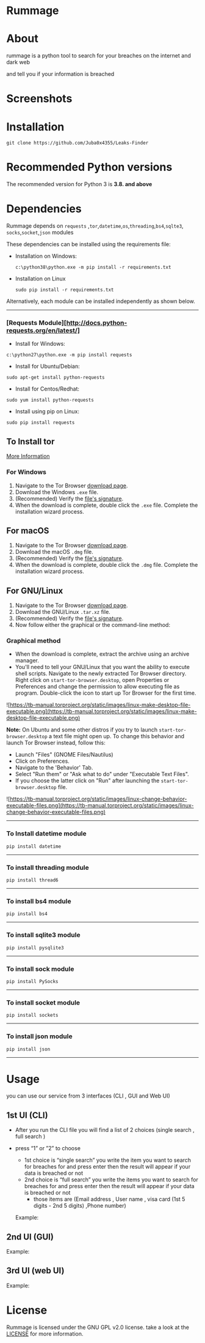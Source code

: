# Rummage

# About

rummage is a python tool to search for your breaches on the internet and dark web

and tell you if your information is breached 

# Screenshots

# Installation

```
git clone https://github.com/Juba0x4355/Leaks-Finder
```

# Recommended Python versions

The recommended version for Python 3 is **3.8. and above**

# Dependencies

Rummage depends on  `requests` ,`tor`,`datetime`,`os`,`threading`,`bs4`,`sqlte3`, `socks`,`socket`,`json` modules

These dependencies can be installed using the requirements file:

- Installation on Windows:
    
    `c:\python38\python.exe -m pip install -r requirements.txt`
    
- Installation on Linux
    
    `sudo pip install -r requirements.txt`
    

Alternatively, each module can be installed independently as shown below.

---

### [Requests Module][http://docs.python-requests.org/en/latest/]

- Install for Windows:

`c:\python27\python.exe -m pip install requests`

- Install for Ubuntu/Debian:

`sudo apt-get install python-requests`

- Install for Centos/Redhat:

`sudo yum install python-requests`

- Install using pip on Linux:

`sudo pip install requests`

## To Install tor

[More Information](https://www.google.com/url?sa=t&rct=j&q=&esrc=s&source=web&cd=&ved=2ahUKEwi4ur_tqqr3AhVLi_0HHbvjBDQQFnoECBQQAw&url=https%3A%2F%2Ftb-manual.torproject.org%2Finstallation%2F&usg=AOvVaw3mYo5OI2enq-SRAwLNXrUw)

### For Windows

1. Navigate to the Tor Browser [download page](https://www.torproject.org/download).
2. Download the Windows `.exe` file.
3. (Recommended) Verify the [file's signature](https://support.torproject.org/en/tbb/how-to-verify-signature/).
4. When the download is complete, double click the `.exe` file. Complete the installation wizard process.

## For macOS

1. Navigate to the Tor Browser [download page](https://www.torproject.org/download).
2. Download the macOS `.dmg` file.
3. (Recommended) Verify the [file's signature](https://support.torproject.org/en/tbb/how-to-verify-signature/).
4. When the download is complete, double click the `.dmg` file. Complete the installation wizard process.

## For GNU/Linux

1. Navigate to the Tor Browser [download page](https://www.torproject.org/download).
2. Download the GNU/Linux `.tar.xz` file.
3. (Recommended) Verify the [file's signature](https://support.torproject.org/en/tbb/how-to-verify-signature/).
4. Now follow either the graphical or the command-line method:

### Graphical method

- When the download is complete, extract the archive using an archive manager.
- You'll need to tell your GNU/Linux that you want the ability to execute shell scripts.
Navigate to the newly extracted Tor Browser directory.
Right click on `start-tor-browser.desktop`, open Properties or Preferences and change the permission to allow executing file as program. Double-click the icon to start up Tor Browser for the first time.

![https://tb-manual.torproject.org/static/images/linux-make-desktop-file-executable.png](https://tb-manual.torproject.org/static/images/linux-make-desktop-file-executable.png)

**Note:** On Ubuntu and some other distros if you try to launch `start-tor-browser.desktop` a text file might open up.
To change this behavior and launch Tor Browser instead, follow this:

- Launch "Files" (GNOME Files/Nautilus)
- Click on Preferences.
- Navigate to the 'Behavior' Tab.
- Select "Run them" or "Ask what to do" under "Executable Text Files".
- If you choose the latter click on "Run" after launching the `start-tor-browser.desktop` file.

![https://tb-manual.torproject.org/static/images/linux-change-behavior-executable-files.png](https://tb-manual.torproject.org/static/images/linux-change-behavior-executable-files.png)

---

### To Install datetime module

```
pip install datetime
```

---

### To install threading module

```
pip install thread6
```

---

### To install bs4 module

```
pip install bs4
```

---

### To install sqlite3 module

```
pip install pysqlite3
```

---

### To install sock module

```
pip install PySocks
```

---

### To install socket module

```
pip install sockets
```

---

### To install json module

```
pip install json
```

---

# Usage

you can use our service from 3 interfaces (CLI , GUI and Web UI)

## 1st UI (CLI)

- After you run the CLI file you will find a list of 2 choices (single search , full search )
- press “1”  or ”2” to choose
    - 1st choice is “single search” you write the item you want to search for breaches for and press enter then the result will appear if your data is breached or not
    - 2nd choice  is “full search” you write the items you want to search for breaches for and press enter then the result will appear if your data is breached or not
        - those items are (Email address , User name , visa card (1st 5 digits - 2nd 5 digits) ,Phone number)
    
    Example:
    

## 2nd UI (GUI)

Example:

## 3rd UI (web UI)

Example:

# License

Rummage is licensed under the GNU GPL v2.0 license. take a look at the [LICENSE](https://github.com/Juba0x4355/Leaks-Finder/blob/main/LICENSE)
 for more information.

